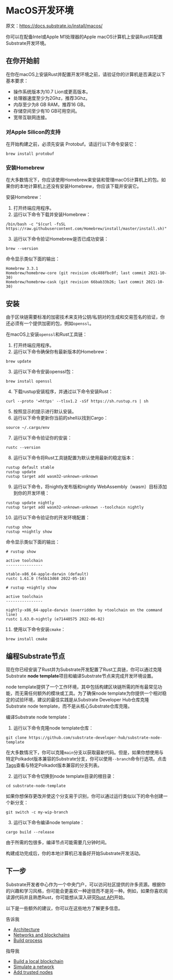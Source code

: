 # MacOS开发环境

原文：https://docs.substrate.io/install/macos/

你可以在配备Intel或Apple M1处理器的Apple macOS计算机上安装Rust并配置Substrate开发环境。

## 在你开始前

在你在macOS上安装Rust并配置开发环境之前，请验证你的计算机是否满足以下基本要求：

- 操作系统版本为10.7 Lion或更高版本。
- 处理器速度至少为2Ghz，推荐3Ghz。
- 内存至少为8 GB RAM，推荐16 GB。
- 存储空间至少有10 GB可用空间。
- 宽带互联网连接。

### 对Apple Silicon的支持

在开始构建之前，必须先安装 Protobuf。请运行以下命令安装它：
```
brew install protobuf
```

### 安装Homebrew

在大多数情况下，你应该使用Homebrew来安装和管理macOS计算机上的包。如果你的本地计算机上还没有安装Homebrew，你应该下载并安装它。

安装Homebrew：

1. 打开终端应用程序。
2. 运行以下命令下载并安装Homebrew：

```
/bin/bash -c "$(curl -fsSL https://raw.githubusercontent.com/Homebrew/install/master/install.sh)"
```

3. 运行以下命令验证Homebrew是否已成功安装：

```
brew --version
```

命令显示类似下面的输出：

```
Homebrew 3.3.1
Homebrew/homebrew-core (git revision c6c488fbc0f; last commit 2021-10-30)
Homebrew/homebrew-cask (git revision 66bab33b26; last commit 2021-10-30)
```

## 安装 

由于区块链需要标准的加密技术来支持公钥/私钥对的生成和交易签名的验证，你还必须有一个提供加密的包，例如`openssl`。

在macOS上安装`openssl`和Rust工具链：

1. 打开终端应用程序。
2. 运行以下命令确保你有最新版本的Homebrew：

```
brew update
```

3. 运行以下命令安装openssl包：

```
brew install openssl
```

4. 下载rustup安装程序，并通过以下命令安装Rust：

```
curl --proto '=https' --tlsv1.2 -sSf https://sh.rustup.rs | sh
```

5. 按照显示的提示进行默认安装。
6. 运行以下命令更新你当前的shell以找到Cargo：

```
source ~/.cargo/env
```

7. 运行以下命令验证你的安装：

```
rustc --version
```

8. 运行以下命令将Rust工具链配置为默认使用最新的稳定版本：

```
rustup default stable
rustup update
rustup target add wasm32-unknown-unknown
```

9. 运行以下命令，将nightly发布版和nightly WebAssembly（wasm）目标添加到你的开发环境：

```
rustup update nightly
rustup target add wasm32-unknown-unknown --toolchain nightly
```

10. 运行以下命令验证你的开发环境配置：

```
rustup show
rustup +nightly show
```

命令显示类似下面的输出：

```
# rustup show

active toolchain
----------------

stable-x86_64-apple-darwin (default)
rustc 1.61.0 (fe5b13d68 2022-05-18)

# rustup +nightly show

active toolchain
----------------

nightly-x86_64-apple-darwin (overridden by +toolchain on the command line)
rustc 1.63.0-nightly (e71440575 2022-06-02)

```

11. 使用以下命令安装`cmake`：
```
brew install cmake
```

## 编程Substrate节点

现在你已经安装了Rust并为Substrate开发配置了Rust工具链，你可以通过克隆Substrate **node template**项目和编译Substrate节点来完成开发环境设置。

node template提供了一个工作环境，其中包括构建区块链所需的所有最常见功能，而无需任何额外的模块或工具。为了确保node template为你提供一个相对稳定的试验环境，建议的最佳实践是从Substrate Developer Hub仓库克隆Substrate node template，而不是从核心Substrate仓库克隆。

编译Substrate node template：

1. 运行以下命令克隆node template仓库：

```
git clone https://github.com/substrate-developer-hub/substrate-node-template
```

在大多数情况下，你可以克隆`main`分支以获取最新代码。但是，如果你想使用与特定Polkadot版本兼容的Substrate分支，你可以使用`--branch`命令行选项。点击[Tags](https://github.com/substrate-developer-hub/substrate-node-template/tags)查看与特定Polkadot版本兼容的分支列表。

2. 运行以下命令切换到node template目录的根目录：

```
cd substrate-node-template
```

如果你想保存更改并使这个分支易于识别，你可以通过运行类似以下的命令创建一个新分支：

```
git switch -c my-wip-branch
```

3. 运行以下命令编译node template：

```
cargo build --release
```

由于所需的包很多，编译节点可能需要几分钟时间。

构建成功完成后，你的本地计算机已准备好开始Substrate开发活动。


## 下一步

Substrate开发者中心作为一个中央门户，可以访问社区提供的许多资源。根据你的兴趣和学习风格，你可能会更喜欢一种途径而不是另一种。例如，如果你喜欢阅读源代码并且熟悉Rust，你可能想从深入研究[Rust API](https://paritytech.github.io/substrate/master)开始。

以下是一些额外的建议，你可以在这些地方了解更多信息。

告诉我
- [Architecture](https://docs.substrate.io/learn/architecture/)
- [Networks and blockchains](https://docs.substrate.io/learn/node-and-network-types/)
- [Build process](https://docs.substrate.io/build/build-process/)

指导我
- [Build a local blockchain](https://docs.substrate.io/tutorials/build-a-blockchain/build-local-blockchain/)
- [Simulate a network](https://docs.substrate.io/tutorials/build-a-blockchain/simulate-network/)
- [Add trusted nodes](https://docs.substrate.io/tutorials/build-a-blockchain/add-trusted-nodes/)

